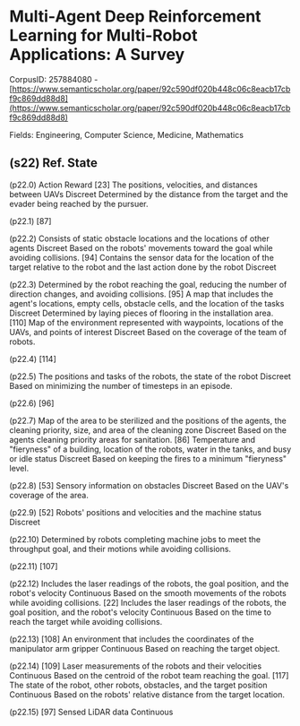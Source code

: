 # Multi-Agent Deep Reinforcement Learning for Multi-Robot Applications: A Survey

CorpusID: 257884080 - [https://www.semanticscholar.org/paper/92c590df020b448c06c8eacb17cbf9c869dd88d8](https://www.semanticscholar.org/paper/92c590df020b448c06c8eacb17cbf9c869dd88d8)

Fields: Engineering, Computer Science, Medicine, Mathematics

## (s22) Ref. State
(p22.0) Action Reward [23] The positions, velocities, and distances between UAVs Discreet Determined by the distance from the target and the evader being reached by the pursuer.

(p22.1) [87]

(p22.2) Consists of static obstacle locations and the locations of other agents Discreet Based on the robots' movements toward the goal while avoiding collisions. [94] Contains the sensor data for the location of the target relative to the robot and the last action done by the robot Discreet

(p22.3) Determined by the robot reaching the goal, reducing the number of direction changes, and avoiding collisions. [95] A map that includes the agent's locations, empty cells, obstacle cells, and the location of the tasks Discreet Determined by laying pieces of flooring in the installation area. [110] Map of the environment represented with waypoints, locations of the UAVs, and points of interest Discreet Based on the coverage of the team of robots.

(p22.4) [114]

(p22.5) The positions and tasks of the robots, the state of the robot Discreet Based on minimizing the number of timesteps in an episode.

(p22.6) [96]

(p22.7) Map of the area to be sterilized and the positions of the agents, the cleaning priority, size, and area of the cleaning zone Discreet Based on the agents cleaning priority areas for sanitation. [86] Temperature and "fieryness" of a building, location of the robots, water in the tanks, and busy or idle status Discreet Based on keeping the fires to a minimum "fieryness" level.

(p22.8) [53] Sensory information on obstacles Discreet Based on the UAV's coverage of the area.

(p22.9) [52] Robots' positions and velocities and the machine status Discreet

(p22.10) Determined by robots completing machine jobs to meet the throughput goal, and their motions while avoiding collisions.

(p22.11) [107]

(p22.12) Includes the laser readings of the robots, the goal position, and the robot's velocity Continuous Based on the smooth movements of the robots while avoiding collisions. [22] Includes the laser readings of the robots, the goal position, and the robot's velocity Continuous Based on the time to reach the target while avoiding collisions.

(p22.13) [108] An environment that includes the coordinates of the manipulator arm gripper Continuous Based on reaching the target object.

(p22.14) [109] Laser measurements of the robots and their velocities Continuous Based on the centroid of the robot team reaching the goal. [117] The state of the robot, other robots, obstacles, and the target position Continuous Based on the robots' relative distance from the target location.

(p22.15) [97] Sensed LiDAR data Continuous
